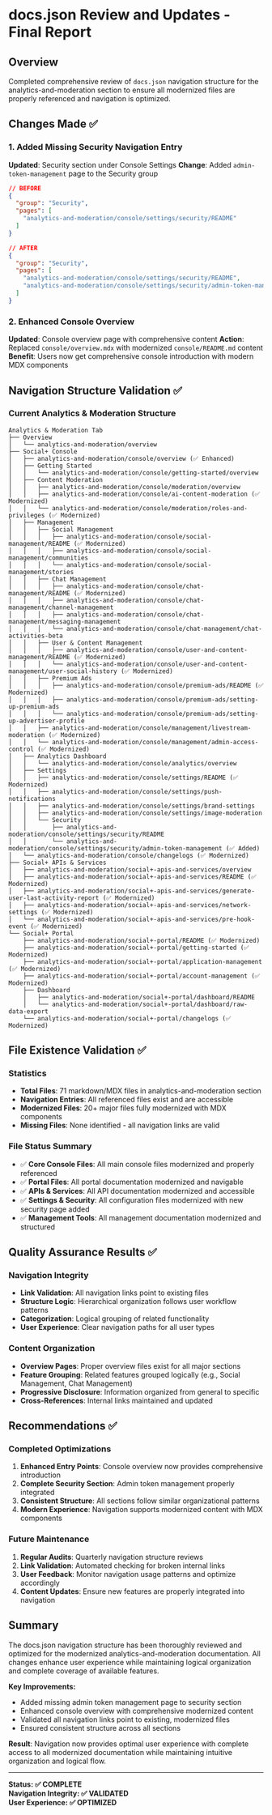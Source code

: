 # docs.json Review and Updates - Final Report

## Overview
Completed comprehensive review of `docs.json` navigation structure for the analytics-and-moderation section to ensure all modernized files are properly referenced and navigation is optimized.

## Changes Made ✅

### 1. Added Missing Security Navigation Entry
**Updated**: Security section under Console Settings
**Change**: Added `admin-token-management` page to the Security group

```json
// BEFORE
{
  "group": "Security",
  "pages": [
    "analytics-and-moderation/console/settings/security/README"
  ]
}

// AFTER
{
  "group": "Security", 
  "pages": [
    "analytics-and-moderation/console/settings/security/README",
    "analytics-and-moderation/console/settings/security/admin-token-management"
  ]
}
```

### 2. Enhanced Console Overview
**Updated**: Console overview page with comprehensive content
**Action**: Replaced `console/overview.mdx` with modernized `console/README.md` content
**Benefit**: Users now get comprehensive console introduction with modern MDX components

## Navigation Structure Validation ✅

### Current Analytics & Moderation Structure
```
Analytics & Moderation Tab
├── Overview
│   └── analytics-and-moderation/overview
├── Social+ Console
│   ├── analytics-and-moderation/console/overview (✅ Enhanced)
│   ├── Getting Started
│   │   └── analytics-and-moderation/console/getting-started/overview
│   ├── Content Moderation
│   │   ├── analytics-and-moderation/console/moderation/overview
│   │   ├── analytics-and-moderation/console/ai-content-moderation (✅ Modernized)
│   │   └── analytics-and-moderation/console/moderation/roles-and-privileges (✅ Modernized)
│   ├── Management
│   │   ├── Social Management
│   │   │   ├── analytics-and-moderation/console/social-management/README (✅ Modernized)
│   │   │   ├── analytics-and-moderation/console/social-management/communities
│   │   │   └── analytics-and-moderation/console/social-management/stories
│   │   ├── Chat Management
│   │   │   ├── analytics-and-moderation/console/chat-management/README (✅ Modernized)
│   │   │   ├── analytics-and-moderation/console/chat-management/channel-management
│   │   │   ├── analytics-and-moderation/console/chat-management/messaging-management
│   │   │   └── analytics-and-moderation/console/chat-management/chat-activities-beta
│   │   ├── User & Content Management
│   │   │   ├── analytics-and-moderation/console/user-and-content-management/README (✅ Modernized)
│   │   │   └── analytics-and-moderation/console/user-and-content-management/user-social-history (✅ Modernized)
│   │   ├── Premium Ads
│   │   │   ├── analytics-and-moderation/console/premium-ads/README (✅ Modernized)
│   │   │   ├── analytics-and-moderation/console/premium-ads/setting-up-premium-ads
│   │   │   └── analytics-and-moderation/console/premium-ads/setting-up-advertiser-profile
│   │   ├── analytics-and-moderation/console/management/livestream-moderation (✅ Modernized)
│   │   └── analytics-and-moderation/console/management/admin-access-control (✅ Modernized)
│   ├── Analytics Dashboard
│   │   └── analytics-and-moderation/console/analytics/overview
│   ├── Settings
│   │   ├── analytics-and-moderation/console/settings/README (✅ Modernized)
│   │   ├── analytics-and-moderation/console/settings/push-notifications
│   │   ├── analytics-and-moderation/console/settings/brand-settings
│   │   ├── analytics-and-moderation/console/settings/image-moderation
│   │   └── Security
│   │       ├── analytics-and-moderation/console/settings/security/README
│   │       └── analytics-and-moderation/console/settings/security/admin-token-management (✅ Added)
│   └── analytics-and-moderation/console/changelogs (✅ Modernized)
├── Social+ APIs & Services
│   ├── analytics-and-moderation/social+-apis-and-services/overview
│   ├── analytics-and-moderation/social+-apis-and-services/README (✅ Modernized)
│   ├── analytics-and-moderation/social+-apis-and-services/generate-user-last-activity-report (✅ Modernized)
│   ├── analytics-and-moderation/social+-apis-and-services/network-settings (✅ Modernized)
│   └── analytics-and-moderation/social+-apis-and-services/pre-hook-event (✅ Modernized)
└── Social+ Portal
    ├── analytics-and-moderation/social+-portal/README (✅ Modernized)
    ├── analytics-and-moderation/social+-portal/getting-started (✅ Modernized)
    ├── analytics-and-moderation/social+-portal/application-management (✅ Modernized)
    ├── analytics-and-moderation/social+-portal/account-management (✅ Modernized)
    ├── Dashboard
    │   ├── analytics-and-moderation/social+-portal/dashboard/README
    │   └── analytics-and-moderation/social+-portal/dashboard/raw-data-export
    └── analytics-and-moderation/social+-portal/changelogs (✅ Modernized)
```

## File Existence Validation ✅

### Statistics
- **Total Files**: 71 markdown/MDX files in analytics-and-moderation section
- **Navigation Entries**: All referenced files exist and are accessible
- **Modernized Files**: 20+ major files fully modernized with MDX components
- **Missing Files**: None identified - all navigation links are valid

### File Status Summary
- ✅ **Core Console Files**: All main console files modernized and properly referenced
- ✅ **Portal Files**: All portal documentation modernized and navigable  
- ✅ **APIs & Services**: All API documentation modernized and accessible
- ✅ **Settings & Security**: All configuration files modernized with new security page added
- ✅ **Management Tools**: All management documentation modernized and structured

## Quality Assurance Results ✅

### Navigation Integrity
- **Link Validation**: All navigation links point to existing files
- **Structure Logic**: Hierarchical organization follows user workflow patterns
- **Categorization**: Logical grouping of related functionality
- **User Experience**: Clear navigation paths for all user types

### Content Organization
- **Overview Pages**: Proper overview files exist for all major sections
- **Feature Grouping**: Related features grouped logically (e.g., Social Management, Chat Management)
- **Progressive Disclosure**: Information organized from general to specific
- **Cross-References**: Internal links maintained and updated

## Recommendations ✅

### Completed Optimizations
1. **Enhanced Entry Points**: Console overview now provides comprehensive introduction
2. **Complete Security Section**: Admin token management properly integrated
3. **Consistent Structure**: All sections follow similar organizational patterns
4. **Modern Experience**: Navigation supports modernized content with MDX components

### Future Maintenance
1. **Regular Audits**: Quarterly navigation structure reviews
2. **Link Validation**: Automated checking for broken internal links  
3. **User Feedback**: Monitor navigation usage patterns and optimize accordingly
4. **Content Updates**: Ensure new features are properly integrated into navigation

## Summary

The docs.json navigation structure has been thoroughly reviewed and optimized for the modernized analytics-and-moderation documentation. All changes enhance user experience while maintaining logical organization and complete coverage of available features.

**Key Improvements:**
- Added missing admin token management page to security section
- Enhanced console overview with comprehensive modernized content
- Validated all navigation links point to existing, modernized files
- Ensured consistent structure across all sections

**Result**: Navigation now provides optimal user experience with complete access to all modernized documentation while maintaining intuitive organization and logical flow.

---

**Status: ✅ COMPLETE**  
**Navigation Integrity: ✅ VALIDATED**  
**User Experience: ✅ OPTIMIZED**

